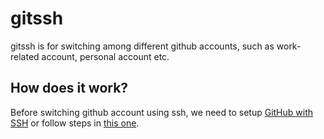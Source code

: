 # gitssh

gitssh is for switching among different github accounts, such as work-related account, personal account etc.
 
 ## How does it work?

 Before switching github account using ssh, we need to setup [GitHub with SSH](https://docs.github.com/en/authentication/connecting-to-github-with-ssh) or follow steps in [this one](https://jdblischak.github.io/2014-09-18-chicago/novice/git/05-sshkeys.html).


